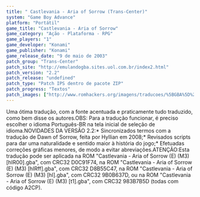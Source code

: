 ```yaml
---
title: " Castlevania - Aria of Sorrow (Trans-Center)"
system: "Game Boy Advance"
platform: "Portátil"
game_title: "Castlevania - Aria of Sorrow"
game_category: "Ação - Plataforma - RPG"
game_players: "1"
game_developer: "Konami"
game_publisher: "Konami"
game_release_date: "9 de maio de 2003"
patch_group: "Trans-Center"
patch_site: "http://emulandogba.sites.uol.com.br/index2.html"
patch_version: "2.2"
patch_release: "undefined"
patch_type: "Patch IPS dentro de pacote ZIP"
patch_progress: "Textos"
patch_images: ["http://www.romhackers.org/imagens/traducoes/%5BGBA%5D%20Castlevania%20-%20Aria%20of%20Sorrow%20-%20Trans-Center%20-%201.png","http://www.romhackers.org/imagens/traducoes/%5BGBA%5D%20Castlevania%20-%20Aria%20of%20Sorrow%20-%20Trans-Center%20-%202.png","http://www.romhackers.org/imagens/traducoes/%5BGBA%5D%20Castlevania%20-%20Aria%20of%20Sorrow%20-%20Trans-Center%20-%203.png"]
---
```

Uma ótima tradução, com a fonte acentuada e praticamente tudo traduzido, como bem disse os autores.OBS: Para a tradução funcionar, é preciso escolher o idioma Português-BR na tela inicial de seleção de idioma.NOVIDADES DA VERSÃO 2.2:* Sincronizados termos com a tradução de Dawn of Sorrow, feita por Hyllian em 2008;* Revisados scripts para dar uma naturalidade e sentido maior à história do jogo;* Efetuadas correções gráficas menores, de modo a evitar abreviações.ATENÇÃO:Esta tradução pode ser aplicada na ROM "Castlevania - Aria of Sorrow (E) (M3) [hIR00].gba", com CRC32 D0C91F74, na ROM "Castlevania - Aria of Sorrow (E) (M3) [hIRff].gba", com CRC32 D8B55C47, na ROM "Castlevania - Aria of Sorrow (E) (M3) [hI].gba", com CRC32 9B0B637D, ou na ROM "Castlevania - Aria of Sorrow (E) (M3) [t1].gba", com CRC32 983B7B5D (todas com código A2CP).